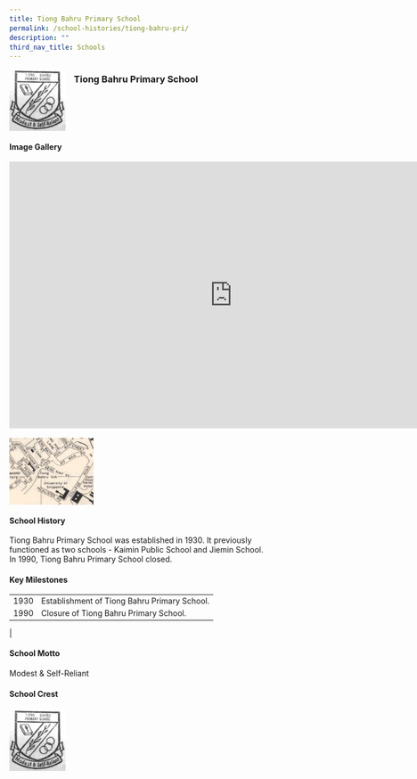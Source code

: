 ```yaml
---
title: Tiong Bahru Primary School
permalink: /school-histories/tiong-bahru-pri/
description: ""
third_nav_title: Schools
---
```

<img align="left" style="width:20%;margin-right:15px;" src="/images/tiongbahrupri1.png">

### **Tiong Bahru Primary School**

<br clear="left">

#### **Image Gallery**

<iframe src="https://docs.google.com/presentation/d/e/2PACX-1vTLzsYSxXrCEkEoKRg0jA_6yruAy_S0gO5JJC_qO2RtVZAwxdkWW6TNqPx1nuJI-oUD-9sc6IfXoqQY/embed?start=false&amp;loop=true&amp;delayms=5000" frameborder="0" width="800" height="479" allowfullscreen="true"></iframe>

<p><a href="https://d1yxymztqoj7qn.amplifyapp.com/images/tiongbahrupri2.jpg">  
<img align="left" style="width:30%;margin-right:15px;" src="/images/tiongbahrupri2.jpg">
</a></p>

<br clear="left">

#### **School History**
Tiong Bahru Primary School was established in 1930. It previously functioned as two schools - Kaimin Public School and Jiemin School.<br>
In 1990, Tiong Bahru Primary School closed.

#### **Key Milestones**

|  |  |
|:---:|---|
| 1930 | Establishment of Tiong Bahru Primary School. |
| 1990 | Closure of Tiong Bahru Primary School. |
|

#### **School Motto**
Modest &amp; Self-Reliant

#### **School Crest**
<img align="left" style="width:20%;margin-right:15px;" src="/images/tiongbahrupri1.png">



<br clear="left">

